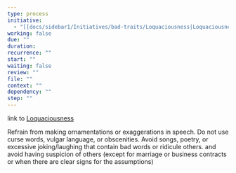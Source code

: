 ```yaml
---
type: process
initiative:
  - "[[docs/sidebar1/Initiatives/bad-traits/Loquaciousness|Loquaciousness]]"
working: false
due: ""
duration: 
recurrence: ""
start: ""
waiting: false
review: ""
file: ""
context: ""
dependency: ""
step: ""
---
```


link to [Loquaciousness](docs/sidebar1/Initiatives/bad-traits/Loquaciousness.md)

Refrain from making ornamentations or exaggerations in speech. Do not use curse words, vulgar language, or obscenities. Avoid songs, poetry, or excessive joking/laughing that contain bad words or ridicule others. and avoid having suspicion of others (except for marriage or business contracts or when there are clear signs for the assumptions)
